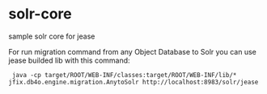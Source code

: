 # solr-core
sample solr core for jease

For run migration command from any Object Database to Solr you can use jease builded lib with this command:

```
 java -cp target/ROOT/WEB-INF/classes:target/ROOT/WEB-INF/lib/* jfix.db4o.engine.migration.AnytoSolr http://localhost:8983/solr/jease
 ```
